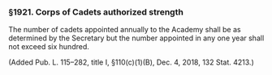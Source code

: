 ### §1921. Corps of Cadets authorized strength ###

The number of cadets appointed annually to the Academy shall be as determined by the Secretary but the number appointed in any one year shall not exceed six hundred.

(Added Pub. L. 115–282, title I, §110(c)(1)(B), Dec. 4, 2018, 132 Stat. 4213.)